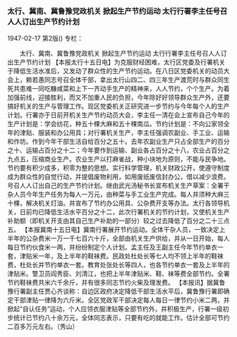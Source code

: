 ### 太行、冀南、冀鲁豫党政机关  掀起生产节约运动  太行行署李主任号召人人订出生产节约计划

1947-02-17
第2版()
专栏：

　　太行、冀南、冀鲁豫党政机关
    掀起生产节约运动
    太行行署李主任号召人人订出生产节约计划
    【本报太行十五日电】为克服财经困难，太行区党委及行署机关于降低生活水准后，又发动了群众性的生产节约运动。在八日区党委机关的动员大会上，赖若愚同志号召全体干部，拿出太行山四二、四三年生产渡荒时与群众同生死共患难一同吃糠咸菜和上下一齐动手生产的精神来，人人节约，个个生产。为着加强前线，迎接胜利，而又不加重人民的负担，今年除好好领导群众生产外，还要搞好机关的生产与管理工作。现区党委机关正研究进一步节约与今年每个人的生产计划。行署亦于日前开机关生产节约动员大会，李主任一清在会上宣布自己今年的生产计划是：学会纺花，种五十棵大麻和五十棵南瓜。节约计划是：不向公家领全年的津贴、服装和办公用具；对行署机关生产，李主任强调农副业、手工业、运输和作坊。作到今年干部生活自给百分之五十。去年农副业生产只占全部生产的百分之十、运输占百分之十二；今年要作到运输、副业各占百分之十八，农业占百分之九点五，压缩商业生产。农业生产以打麻雀战，种小块地为原则，不能与民争地。节约要有积少成多，积零为整的思想。实行科学管理，机关财政公开，使遵守制度成为群众性的自觉行动，并提倡废物利用，如用废纸废信封办公，借以减少浪费。号召人人订出自己的生产节约计划。继由武光汤秘书长宣布机关生产草案：全署干杂人员今年生产任务为每人一万元，由种菜与手工业生产完成。每人并须种大麻三十棵，解决机关灯油。并宣布了节约办公用具、公杂费开支等办法。太行各领导机关，日前均已降低生活水平百分之十二，此次行署机关的节约计划，又使机关生产补助额（即机关开支由其自己生产补助的一部分）较之过去降低了百分之二十三点五。
    【本报冀南十五日电】冀南行署展开节约运动。全体干杂人员，一致决定上半年的公杂费米一万一千七百六十斤，全部由机关生产供给，并从一日开始，每人每日节约伙食米一两，并纷纷制定个人计划。孟主任及王副主任今年节约单衣一套，津贴米一年，及上半年的鞋袜费。民政处杜处长等七人均不领上半年的鞋袜费，杜处长并节约单衣一套。教育处张处长等四人，也各节约单衣一套及上半年的津贴米。警卫员阎秀臣、刘清江，也把上半年津贴米、鞋、袜等费全部节约。全署节约鞋袜费共米六千余斤，并有很多同志节约火柴及理发费。
    【本报讯】据冀鲁豫行署副主任贾心齐谈称：自边区政府决定降低干部生活水平后，冀鲁豫行署即确定干部津贴一律降为六斤米。全区党政军干部决定每人每日一律节约小米二两，并掀起“自认任务”运动，个人应领衣服津贴等全部节约外，并积极生产，行署一级初步统计已节约八十余万元，全体同志表示，只要有吃的就能工作。估计全部可节约二百多万元左右。（秀山）
